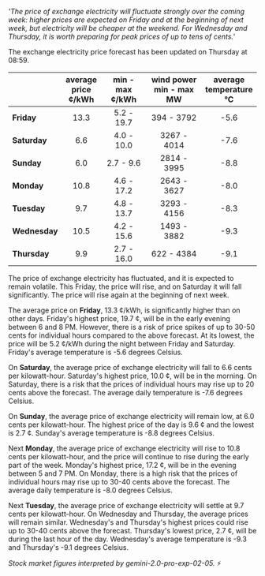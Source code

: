 *'The price of exchange electricity will fluctuate strongly over the coming week: higher prices are expected on Friday and at the beginning of next week, but electricity will be cheaper at the weekend. For Wednesday and Thursday, it is worth preparing for peak prices of up to tens of cents.'*

The exchange electricity price forecast has been updated on Thursday at 08:59.

|    | average<br>price<br>¢/kWh | min - max<br>¢/kWh | wind power<br>min - max<br>MW | average<br>temperature<br>°C |
|:---|:---:|:---:|:---:|:---:|
| **Friday** | 13.3 | 5.2 - 19.7 | 394 - 3792 | -5.6 |
| **Saturday** | 6.6 | 4.0 - 10.0 | 3267 - 4014 | -7.6 |
| **Sunday** | 6.0 | 2.7 - 9.6 | 2814 - 3995 | -8.8 |
| **Monday** | 10.8 | 4.6 - 17.2 | 2643 - 3627 | -8.0 |
| **Tuesday** | 9.7 | 4.8 - 13.7 | 3293 - 4156 | -8.3 |
| **Wednesday** | 10.5 | 4.2 - 15.6 | 1493 - 3882 | -9.3 |
| **Thursday** | 9.9 | 2.7 - 16.0 | 622 - 4384 | -9.1 |

The price of exchange electricity has fluctuated, and it is expected to remain volatile. This Friday, the price will rise, and on Saturday it will fall significantly. The price will rise again at the beginning of next week.

The average price on **Friday**, 13.3 ¢/kWh, is significantly higher than on other days. Friday's highest price, 19.7 ¢, will be in the early evening between 6 and 8 PM. However, there is a risk of price spikes of up to 30-50 cents for individual hours compared to the above forecast. At its lowest, the price will be 5.2 ¢/kWh during the night between Friday and Saturday. Friday's average temperature is -5.6 degrees Celsius.

On **Saturday**, the average price of exchange electricity will fall to 6.6 cents per kilowatt-hour. Saturday's highest price, 10.0 ¢, will be in the morning. On Saturday, there is a risk that the prices of individual hours may rise up to 20 cents above the forecast. The average daily temperature is -7.6 degrees Celsius.

On **Sunday**, the average price of exchange electricity will remain low, at 6.0 cents per kilowatt-hour. The highest price of the day is 9.6 ¢ and the lowest is 2.7 ¢. Sunday's average temperature is -8.8 degrees Celsius.

Next **Monday**, the average price of exchange electricity will rise to 10.8 cents per kilowatt-hour, and the price will continue to rise during the early part of the week. Monday's highest price, 17.2 ¢, will be in the evening between 5 and 7 PM. On Monday, there is a high risk that the prices of individual hours may rise up to 30-40 cents above the forecast. The average daily temperature is -8.0 degrees Celsius.

Next **Tuesday**, the average price of exchange electricity will settle at 9.7 cents per kilowatt-hour. On Wednesday and Thursday, the average prices will remain similar. Wednesday's and Thursday's highest prices could rise up to 30-40 cents above the forecast. Thursday's lowest price, 2.7 ¢, will be during the last hour of the day. Wednesday's average temperature is -9.3 and Thursday's -9.1 degrees Celsius.

*Stock market figures interpreted by gemini-2.0-pro-exp-02-05.* ⚡️

